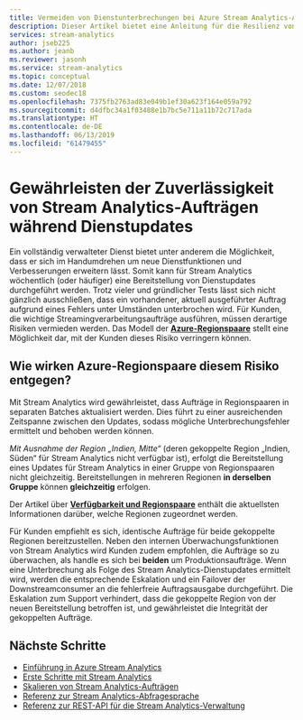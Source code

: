 ```yaml
---
title: Vermeiden von Dienstunterbrechungen bei Azure Stream Analytics-Aufträgen
description: Dieser Artikel bietet eine Anleitung für die Resilienz von Stream Analytics-Aufträgen bei Upgrades.
services: stream-analytics
author: jseb225
ms.author: jeanb
ms.reviewer: jasonh
ms.service: stream-analytics
ms.topic: conceptual
ms.date: 12/07/2018
ms.custom: seodec18
ms.openlocfilehash: 7375fb2763ad83e049b1ef30a623f164e059a792
ms.sourcegitcommit: d4dfbc34a1f03488e1b7bc5e711a11b72c717ada
ms.translationtype: HT
ms.contentlocale: de-DE
ms.lasthandoff: 06/13/2019
ms.locfileid: "61479455"
---
```

# <a name="guarantee-stream-analytics-job-reliability-during-service-updates"></a>Gewährleisten der Zuverlässigkeit von Stream Analytics-Aufträgen während Dienstupdates

Ein vollständig verwalteter Dienst bietet unter anderem die Möglichkeit, dass er sich im Handumdrehen um neue Dienstfunktionen und Verbesserungen erweitern lässt. Somit kann für Stream Analytics wöchentlich (oder häufiger) eine Bereitstellung von Dienstupdates durchgeführt werden. Trotz vieler und gründlicher Tests lässt sich nicht gänzlich ausschließen, dass ein vorhandener, aktuell ausgeführter Auftrag aufgrund eines Fehlers unter Umständen unterbrochen wird. Für Kunden, die wichtige Streamingverarbeitungsaufträge ausführen, müssen derartige Risiken vermieden werden. Das Modell der **[Azure-Regionspaare](https://docs.microsoft.com/azure/best-practices-availability-paired-regions)** stellt eine Möglichkeit dar, mit der Kunden dieses Risiko verringern können. 

## <a name="how-do-azure-paired-regions-address-this-concern"></a>Wie wirken Azure-Regionspaare diesem Risiko entgegen?

Mit Stream Analytics wird gewährleistet, dass Aufträge in Regionspaaren in separaten Batches aktualisiert werden. Dies führt zu einer ausreichenden Zeitspanne zwischen den Updates, sodass mögliche Unterbrechungsfehler ermittelt und behoben werden können.

_Mit Ausnahme der Region „Indien, Mitte“_ (deren gekoppelte Region „Indien, Süden“ für Stream Analytics nicht verfügbar ist), erfolgt die Bereitstellung eines Updates für Stream Analytics in einer Gruppe von Regionspaaren nicht gleichzeitig. Bereitstellungen in mehreren Regionen **in derselben Gruppe** können **gleichzeitig** erfolgen.

Der Artikel über **[Verfügbarkeit und Regionspaare](https://docs.microsoft.com/azure/best-practices-availability-paired-regions)** enthält die aktuellsten Informationen darüber, welche Regionen zugeordnet werden.

Für Kunden empfiehlt es sich, identische Aufträge für beide gekoppelte Regionen bereitzustellen. Neben den internen Überwachungsfunktionen von Stream Analytics wird Kunden zudem empfohlen, die Aufträge so zu überwachen, als handle es sich bei **beiden** um Produktionsaufträge. Wenn eine Unterbrechung als Folge des Stream Analytics-Dienstupdates ermittelt wird, werden die entsprechende Eskalation und ein Failover der Downstreamconsumer an die fehlerfreie Auftragsausgabe durchgeführt. Die Eskalation zum Support verhindert, dass die gekoppelte Region von der neuen Bereitstellung betroffen ist, und gewährleistet die Integrität der gekoppelten Aufträge.

## <a name="next-steps"></a>Nächste Schritte

* [Einführung in Azure Stream Analytics](stream-analytics-introduction.md)
* [Erste Schritte mit Stream Analytics](stream-analytics-real-time-fraud-detection.md)
* [Skalieren von Stream Analytics-Aufträgen](stream-analytics-scale-jobs.md)
* [Referenz zur Stream Analytics-Abfragesprache](https://msdn.microsoft.com/library/azure/dn834998.aspx)
* [Referenz zur REST-API für die Stream Analytics-Verwaltung](https://msdn.microsoft.com/library/azure/dn835031.aspx)
